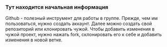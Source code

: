 ### Тут находится начальная информация
Github - полезный инструмент для работы в группе.
Прежде, чем им пользоваться, нужно создать аккаунт.
Далее можно создать свой репозиторий или клонировать чужой.
Чтобы добавить изменения в чужой проект, нужно нажать fork, склонировать его к себе и добавить изменения в новой ветке.